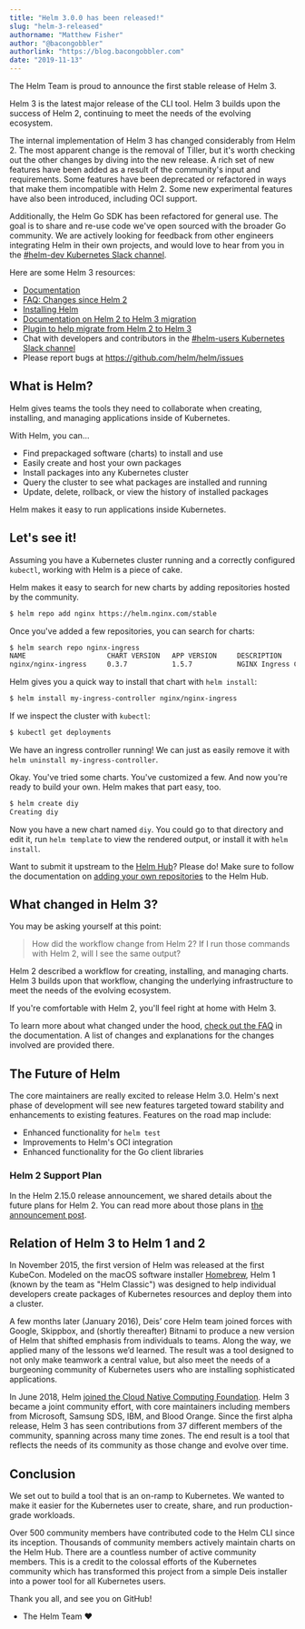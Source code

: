 ```yaml
---
title: "Helm 3.0.0 has been released!"
slug: "helm-3-released"
authorname: "Matthew Fisher"
author: "@bacongobbler"
authorlink: "https://blog.bacongobbler.com"
date: "2019-11-13"
---
```


The Helm Team is proud to announce the first stable release of Helm 3.

Helm 3 is the latest major release of the CLI tool. Helm 3 builds upon the success of Helm 2, continuing to meet the needs of the evolving ecosystem.

The internal implementation of Helm 3 has changed considerably from Helm 2. The most apparent change is the removal of Tiller, but it's worth checking out the other changes by diving into the new release. A rich set of new features have been added as a result of the community's input and requirements. Some features have been deprecated or refactored in ways that make them incompatible with Helm 2. Some new experimental features have also been introduced, including OCI support.

Additionally, the Helm Go SDK has been refactored for general use. The goal is to share and re-use code we've open sourced with the broader Go community. We are actively looking for feedback from other engineers integrating Helm in their own projects, and would love to hear from you in the [#helm-dev Kubernetes Slack channel](https://slack.k8s.io/).

Here are some Helm 3 resources:

- [Documentation](https://helm.sh/docs/)
- [FAQ: Changes since Helm 2](https://helm.sh/docs/faq/#changes-since-helm-2)
- [Installing Helm](https://helm.sh/docs/intro/install/)
- [Documentation on Helm 2 to Helm 3 migration](https://helm.sh/docs/topics/v2_v3_migration/)
- [Plugin to help migrate from Helm 2 to Helm 3](https://github.com/helm/helm-2to3)
- Chat with developers and contributors in the [#helm-users Kubernetes Slack channel](https://slack.k8s.io/)
- Please report bugs at <https://github.com/helm/helm/issues>

## What is Helm?

Helm gives teams the tools they need to collaborate when creating, installing, and managing applications inside of Kubernetes.

With Helm, you can...

- Find prepackaged software (charts) to install and use
- Easily create and host your own packages
- Install packages into any Kubernetes cluster
- Query the cluster to see what packages are installed and running
- Update, delete, rollback, or view the history of installed packages

Helm makes it easy to run applications inside Kubernetes.

## Let's see it!

Assuming you have a Kubernetes cluster running and a correctly configured `kubectl`, working with Helm is a piece of cake.

Helm makes it easy to search for new charts by adding repositories hosted by the community.

```bash
$ helm repo add nginx https://helm.nginx.com/stable
```

Once you've added a few repositories, you can search for charts:

```bash
$ helm search repo nginx-ingress
NAME                    CHART VERSION   APP VERSION     DESCRIPTION
nginx/nginx-ingress     0.3.7           1.5.7           NGINX Ingress Controller
```

Helm gives you a quick way to install that chart with `helm install`:

```bash
$ helm install my-ingress-controller nginx/nginx-ingress
```

If we inspect the cluster with `kubectl`:

```bash
$ kubectl get deployments
```

We have an ingress controller running! We can just as easily remove it with `helm uninstall my-ingress-controller`.

Okay. You've tried some charts. You've customized a few. And now you're ready to build your own. Helm makes that part easy, too.

```bash
$ helm create diy
Creating diy
```

Now you have a new chart named `diy`. You could go to that directory and edit it, run `helm template` to view the rendered output, or install it with `helm install`.

Want to submit it upstream to the [Helm Hub](https://hub.helm.sh/)? Please do! Make sure to follow the documentation on [adding your own repositories](https://github.com/helm/hub/blob/master/Repositories.md) to the Helm Hub.

## What changed in Helm 3?

You may be asking yourself at this point:

> How did the workflow change from Helm 2? If I run those commands with Helm 2, will I see the same output?

Helm 2 described a workflow for creating, installing, and managing charts. Helm 3 builds upon that workflow, changing the underlying infrastructure to meet the needs of the evolving ecosystem.

If you're comfortable with Helm 2, you'll feel right at home with Helm 3.

To learn more about what changed under the hood, [check out the FAQ](https://helm.sh/docs/faq/) in the documentation. A list of changes and explanations for the changes involved are provided there.

## The Future of Helm

The core maintainers are really excited to release Helm 3.0. Helm's next phase of development will see new features targeted toward stability and enhancements to existing features. Features on the road map include:

- Enhanced functionality for `helm test`
- Improvements to Helm's OCI integration
- Enhanced functionality for the Go client libraries

### Helm 2 Support Plan

In the Helm 2.15.0 release announcement, we shared details about the future plans for Helm 2. You can read more about those plans in [the announcement post](https://helm.sh/blog/2019-10-22-helm-2150-released/).

## Relation of Helm 3 to Helm 1 and 2

In November 2015, the first version of Helm was released at the first KubeCon. Modeled on the macOS software installer [Homebrew](https://brew.sh/), Helm 1 (known by the team as "Helm Classic") was designed to help individual developers create packages of Kubernetes resources and deploy them into a cluster.

A few months later (January 2016), Deis’ core Helm team joined forces with Google, Skippbox, and (shortly thereafter) Bitnami to produce a new version of Helm that shifted emphasis from individuals to teams. Along the way, we applied many of the lessons we’d learned. The result was a tool designed to not only make teamwork a central value, but also meet the needs of a burgeoning community of Kubernetes users who are installing sophisticated applications.

In June 2018, Helm [joined the Cloud Native Computing Foundation](https://helm.sh/blog/helm-enters-the-cncf/). Helm 3 became a joint community effort, with core maintainers including members from Microsoft, Samsung SDS, IBM, and Blood Orange. Since the first alpha release, Helm 3 has seen contributions from 37 different members of the community, spanning across many time zones. The end result is a tool that reflects the needs of its community as those change and evolve over time.

## Conclusion

We set out to build a tool that is an on-ramp to Kubernetes. We wanted to make it easier for the Kubernetes user to create, share, and run production-grade workloads.

Over 500 community members have contributed code to the Helm CLI since its inception. Thousands of community members actively maintain charts on the Helm Hub. There are a countless number of active community members. This is a credit to the colossal efforts of the Kubernetes community which has transformed this project from a simple Deis installer into a power tool for all Kubernetes users.

Thank you all, and see you on GitHub!

- The Helm Team :heart: